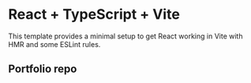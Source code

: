 # React + TypeScript + Vite

This template provides a minimal setup to get React working in Vite with HMR and some ESLint rules.

## Portfolio repo
